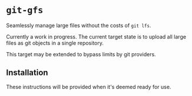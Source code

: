 # `git-gfs`

Seamlessly manage large files without the costs of `git lfs`.

Currently a work in progress.
The current target state is to upload all large files as git objects in a single repository.

This target may be extended to bypass limits by git providers.

## Installation

These instructions will be provided when it's deemed ready for use.
